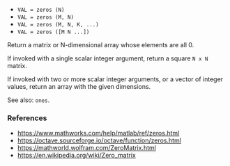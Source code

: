 - `VAL = zeros (N)`
- `VAL = zeros (M, N)`
- `VAL = zeros (M, N, K, ...)`
- `VAL = zeros ([M N ...])`

Return a matrix or N-dimensional array whose elements are all 0.

If invoked with a single scalar integer argument, return a square `N x N`
matrix.

If invoked with two or more scalar integer arguments, or a vector of integer
values, return an array with the given dimensions.

See also: `ones`.

### References

- https://www.mathworks.com/help/matlab/ref/zeros.html
- https://octave.sourceforge.io/octave/function/zeros.html
- https://mathworld.wolfram.com/ZeroMatrix.html
- https://en.wikipedia.org/wiki/Zero_matrix
